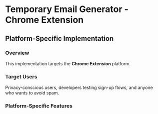 # Temporary Email Generator - Chrome Extension

## Platform-Specific Implementation

### Overview
This implementation targets the **Chrome Extension** platform.

### Target Users
Privacy-conscious users, developers testing sign-up flows, and anyone who wants to avoid spam.

### Platform-Specific Features
